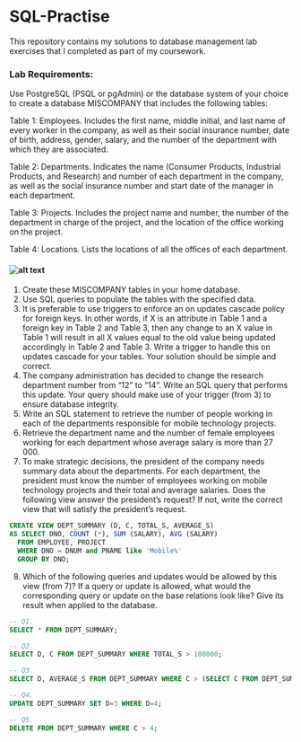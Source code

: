 # SQL-Practise
This repository contains my solutions to database management lab exercises that I completed as part of my coursework.

### Lab Requirements:
Use PostgreSQL (PSQL or pgAdmin) or the database system of your choice to create a database MISCOMPANY that includes the following tables:

Table 1: Employees. Includes the first name, middle initial, and last name of every worker in the company, as well as their social insurance number, date of birth, address, gender, salary, and the number of the department with which they are associated.

Table 2: Departments. Indicates the name (Consumer Products, Industrial Products, and Research) and number of each department in the company, as well as the social insurance number and start date of the manager in each department.

Table 3: Projects. Includes the project name and number, the number of the department in charge of the project, and the location of the office working on the project.

Table 4: Locations. Lists the locations of all the offices of each department.  
#### ![alt text](https://github.com/Krulik00Jakub/SQL-Practise/blob/main/DatabaseLabTables.png?raw=true)

1. Create these MISCOMPANY tables in your home database.  
2. Use SQL queries to populate the tables with the specified data.  
3. It is preferable to use triggers to enforce an on updates cascade policy for foreign keys. In other words, if X is an attribute in Table 1 and a foreign key in Table 2 and Table 3, then any change to an X value in Table 1 will result in all X values equal to the old value being updated accordingly in Table 2 and Table 3. Write a trigger to handle this on updates cascade for your tables. Your solution should be simple and correct.  
4. The company administration has decided to change the research department number from “12” to “14”. Write an SQL query that performs this update. Your query should make use of your trigger (from 3) to ensure database integrity.  
5. Write an SQL statement to retrieve the number of people working in each of the departments responsible for mobile technology projects.  
6. Retrieve the department name and the number of female employees working for each department whose average salary is more than 27 000.  
7. To make strategic decisions, the president of the company needs summary data about the departments. For each department, the president must know the number of employees working on mobile technology projects and their total and average salaries. Does the following view answer the president’s request? If not, write the correct view that will satisfy the president’s request.
```SQL
CREATE VIEW DEPT_SUMMARY (D, C, TOTAL_S, AVERAGE_S)
AS SELECT DNO, COUNT (*), SUM (SALARY), AVG (SALARY)
  FROM EMPLOYEE, PROJECT
  WHERE DNO = DNUM and PNAME like 'Mobile%'
  GROUP BY DNO;
```
8. Which of the following queries and updates would be allowed by this view (from 7)? If a query or update is allowed, what would the corresponding query or update on the base relations look like? Give its result when applied to the database.
```SQL
-- Q1. 
SELECT * FROM DEPT_SUMMARY;

-- Q2.
SELECT D, C FROM DEPT_SUMMARY WHERE TOTAL_S > 100000;

-- Q3.
SELECT D, AVERAGE_S FROM DEPT_SUMMARY WHERE C > (SELECT C FROM DEPT_SUMMARY WHERE D=4);

-- Q4.
UPDATE DEPT_SUMMARY SET D=3 WHERE D=4;

-- Q5.
DELETE FROM DEPT_SUMMARY WHERE C > 4;
```
